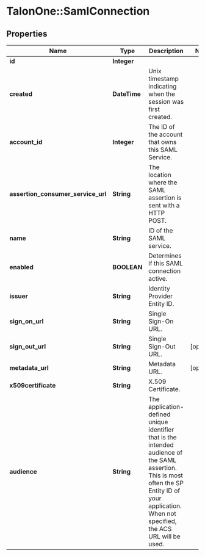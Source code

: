 # TalonOne::SamlConnection

## Properties
Name | Type | Description | Notes
------------ | ------------- | ------------- | -------------
**id** | **Integer** |  | 
**created** | **DateTime** | Unix timestamp indicating when the session was first created. | 
**account_id** | **Integer** | The ID of the account that owns this SAML Service. | 
**assertion_consumer_service_url** | **String** | The location where the SAML assertion is sent with a HTTP POST. | 
**name** | **String** | ID of the SAML service. | 
**enabled** | **BOOLEAN** | Determines if this SAML connection active. | 
**issuer** | **String** | Identity Provider Entity ID. | 
**sign_on_url** | **String** | Single Sign-On URL. | 
**sign_out_url** | **String** | Single Sign-Out URL. | [optional] 
**metadata_url** | **String** | Metadata URL. | [optional] 
**x509certificate** | **String** | X.509 Certificate. | 
**audience** | **String** | The application-defined unique identifier that is the intended audience of the SAML assertion.  This is most often the SP Entity ID of your application. When not specified, the ACS URL will be used.  | 



